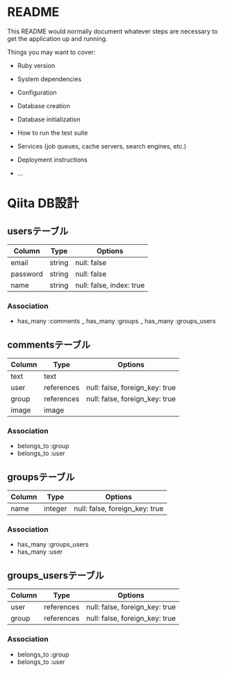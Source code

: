 # README

This README would normally document whatever steps are necessary to get the
application up and running.

Things you may want to cover:

* Ruby version

* System dependencies

* Configuration

* Database creation

* Database initialization

* How to run the test suite

* Services (job queues, cache servers, search engines, etc.)

* Deployment instructions

* ...

# Qiita DB設計
## usersテーブル
|Column|Type|Options|
|------|----|-------|
|email|string|null: false|
|password|string|null: false|
|name|string|null: false, index: true|
### Association
- has_many :comments
_ has_many :groups
_ has_many :groups_users

## commentsテーブル
|Column|Type|Options|
|------|----|-------|
|text|text|         |
|user|references|null: false, foreign_key: true|
|group|references|null: false, foreign_key: true|
|image|image|       |
### Association
- belongs_to :group
- belongs_to :user

## groupsテーブル
|Column|Type|Options|
|------|----|-------|
|name|integer|null: false, foreign_key: true|
### Association
- has_many :groups_users
- has_many :user

## groups_usersテーブル

|Column|Type|Options|
|------|----|-------|
|user|references|null: false, foreign_key: true|
|group|references|null: false, foreign_key: true|

### Association
- belongs_to :group
- belongs_to :user
